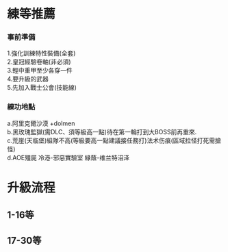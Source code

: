 # 練等推薦
### 事前準備
1.強化訓練特性裝備(全套)  
2.皇冠經驗卷軸(非必須)  
3.輕中重甲至少各穿一件  
4.要升級的武器  
5.先加入戰士公會(技能線)  
### 練功地點
a.阿里克爾沙漠 +dolmen  
b.黑玫瑰監獄(需DLC、須等級高一點)待在第一輪打到大BOSS前再重來.  
c.荒崖(天临堡)組隊不高(等級要高一點建議接任務打)法术伤痕(區域拉怪打死需搶怪)  
d.AOE殭屍  冷港-邪惡實驗室 綠蔭-维兰特沼泽  
# 升級流程
## 1-16等
## 17-30等